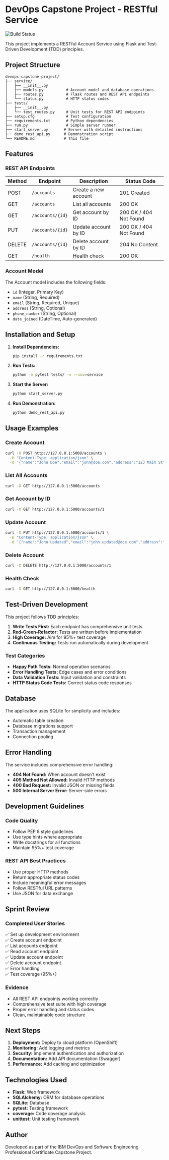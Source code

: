 # DevOps Capstone Project - RESTful Service

![Build Status](https://github.com/ferna/devops-capstone-project/actions/workflows/ci-build.yaml/badge.svg)

This project implements a RESTful Account Service using Flask and Test-Driven Development (TDD) principles.

## Project Structure

```
devops-capstone-project/
├── service/
│   ├── __init__.py
│   ├── models.py          # Account model and database operations
│   ├── routes.py          # Flask routes and REST API endpoints
│   └── status.py          # HTTP status codes
├── tests/
│   ├── __init__.py
│   └── test_routes.py     # Unit tests for REST API endpoints
├── setup.cfg              # Test configuration
├── requirements.txt       # Python dependencies
├── run.py                 # Simple server runner
├── start_server.py       # Server with detailed instructions
├── demo_rest_api.py      # Demonstration script
└── README.md             # This file
```

## Features

### REST API Endpoints

| Method | Endpoint | Description | Status Code |
|--------|----------|-------------|-------------|
| POST | `/accounts` | Create a new account | 201 Created |
| GET | `/accounts` | List all accounts | 200 OK |
| GET | `/accounts/{id}` | Get account by ID | 200 OK / 404 Not Found |
| PUT | `/accounts/{id}` | Update account by ID | 200 OK / 404 Not Found |
| DELETE | `/accounts/{id}` | Delete account by ID | 204 No Content |
| GET | `/health` | Health check | 200 OK |

### Account Model

The Account model includes the following fields:
- `id` (Integer, Primary Key)
- `name` (String, Required)
- `email` (String, Required, Unique)
- `address` (String, Optional)
- `phone_number` (String, Optional)
- `date_joined` (DateTime, Auto-generated)

## Installation and Setup

1. **Install Dependencies:**
   ```bash
   pip install -r requirements.txt
   ```

2. **Run Tests:**
   ```bash
   python -m pytest tests/ -v --cov=service
   ```

3. **Start the Server:**
   ```bash
   python start_server.py
   ```

4. **Run Demonstration:**
   ```bash
   python demo_rest_api.py
   ```

## Usage Examples

### Create Account
```bash
curl -X POST http://127.0.0.1:5000/accounts \
  -H "Content-Type: application/json" \
  -d '{"name":"John Doe","email":"john@doe.com","address":"123 Main St","phone_number":"555-1212"}'
```

### List All Accounts
```bash
curl -X GET http://127.0.0.1:5000/accounts
```

### Get Account by ID
```bash
curl -X GET http://127.0.0.1:5000/accounts/1
```

### Update Account
```bash
curl -X PUT http://127.0.0.1:5000/accounts/1 \
  -H "Content-Type: application/json" \
  -d '{"name":"John Updated","email":"john.updated@doe.com","address":"456 New St","phone_number":"555-9999"}'
```

### Delete Account
```bash
curl -X DELETE http://127.0.0.1:5000/accounts/1
```

### Health Check
```bash
curl -X GET http://127.0.0.1:5000/health
```

## Test-Driven Development

This project follows TDD principles:

1. **Write Tests First:** Each endpoint has comprehensive unit tests
2. **Red-Green-Refactor:** Tests are written before implementation
3. **High Coverage:** Aim for 95%+ test coverage
4. **Continuous Testing:** Tests run automatically during development

### Test Categories

- **Happy Path Tests:** Normal operation scenarios
- **Error Handling Tests:** Edge cases and error conditions
- **Data Validation Tests:** Input validation and constraints
- **HTTP Status Code Tests:** Correct status code responses

## Database

The application uses SQLite for simplicity and includes:
- Automatic table creation
- Database migrations support
- Transaction management
- Connection pooling

## Error Handling

The service includes comprehensive error handling:
- **404 Not Found:** When account doesn't exist
- **405 Method Not Allowed:** Invalid HTTP methods
- **400 Bad Request:** Invalid JSON or missing fields
- **500 Internal Server Error:** Server-side errors

## Development Guidelines

### Code Quality
- Follow PEP 8 style guidelines
- Use type hints where appropriate
- Write docstrings for all functions
- Maintain 95%+ test coverage

### REST API Best Practices
- Use proper HTTP methods
- Return appropriate status codes
- Include meaningful error messages
- Follow RESTful URL patterns
- Use JSON for data exchange

## Sprint Review

### Completed User Stories
✅ Set up development environment  
✅ Create account endpoint  
✅ List accounts endpoint  
✅ Read account endpoint  
✅ Update account endpoint  
✅ Delete account endpoint  
✅ Error handling  
✅ Test coverage (95%+)  

### Evidence
- All REST API endpoints working correctly
- Comprehensive test suite with high coverage
- Proper error handling and status codes
- Clean, maintainable code structure

## Next Steps

1. **Deployment:** Deploy to cloud platform (OpenShift)
2. **Monitoring:** Add logging and metrics
3. **Security:** Implement authentication and authorization
4. **Documentation:** Add API documentation (Swagger)
5. **Performance:** Add caching and optimization

## Technologies Used

- **Flask:** Web framework
- **SQLAlchemy:** ORM for database operations
- **SQLite:** Database
- **pytest:** Testing framework
- **coverage:** Code coverage analysis
- **unittest:** Unit testing framework

## Author

Developed as part of the IBM DevOps and Software Engineering Professional Certificate Capstone Project.
